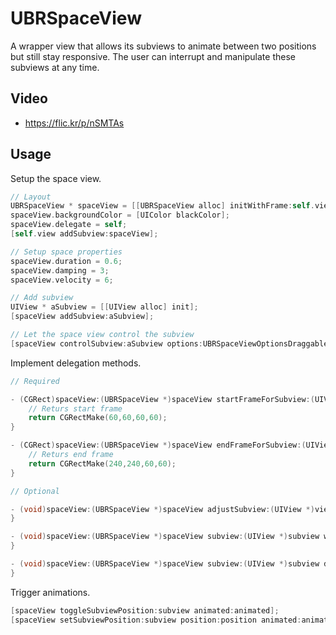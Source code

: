 UBRSpaceView
============

A wrapper view that allows its subviews to animate between two positions but still stay responsive.
The user can interrupt and manipulate these subviews at any time.

Video
-----
* https://flic.kr/p/nSMTAs


Usage
-----

Setup the space view.

```objective-c
// Layout
UBRSpaceView * spaceView = [[UBRSpaceView alloc] initWithFrame:self.view.bounds];
spaceView.backgroundColor = [UIColor blackColor];
spaceView.delegate = self;
[self.view addSubview:spaceView];

// Setup space properties
spaceView.duration = 0.6;
spaceView.damping = 3;
spaceView.velocity = 6;

// Add subview
UIView * aSubview = [[UIView alloc] init];
[spaceView addSubview:aSubview];

// Let the space view control the subview 
[spaceView controlSubview:aSubview options:UBRSpaceViewOptionsDraggable];
```

Implement delegation methods.

```objective-c
// Required

- (CGRect)spaceView:(UBRSpaceView *)spaceView startFrameForSubview:(UIView *)view {
    // Returs start frame
    return CGRectMake(60,60,60,60);
}

- (CGRect)spaceView:(UBRSpaceView *)spaceView endFrameForSubview:(UIView *)view {
    // Returs end frame
    return CGRectMake(240,240,60,60);
}

// Optional

- (void)spaceView:(UBRSpaceView *)spaceView adjustSubview:(UIView *)view progress:(CGFloat)progress {
}

- (void)spaceView:(UBRSpaceView *)spaceView subview:(UIView *)subview willTransitFromPosition:(UBRSpaceViewPosition)position {
}

- (void)spaceView:(UBRSpaceView *)spaceView subview:(UIView *)subview didTransitToPosition:(UBRSpaceViewPosition)position {
}
```

Trigger animations.

```objective-c
[spaceView toggleSubviewPosition:subview animated:animated];
[spaceView setSubviewPosition:subview position:position animated:animated];
````
